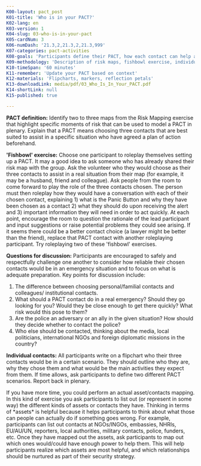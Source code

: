 ```yaml
---
K00-layout: pact_post
K01-title: 'Who is in your PACT?'
K02-lang: en
K03-version: 1
K04-slug: 03-who-is-in-your-pact
K05-cardNum: 3
K06-numDash: '21.3,2,21.3,2,21.3,999'
K07-categories: pact-activities
K08-goals: 'Participants define their PACT, how each contact can help and what to do in case of emergency'
K09-methodology: 'Description of risk maps, fishbowl exercise, individual contact mapping'
K10-timeSpan: '60 minutes'
K11-remember: 'Update your PACT based on context'
K12-materials: 'Flipcharts, markers, reflection petals'
K13-downloadLink: media/pdf/03_Who_Is_In_Your_PACT.pdf
K14-shortLink: null
K15-published: true

---
```


**PACT definition:** Identify two to three maps from the Risk Mapping exercise that highlight specific moments of risk that can be used to model a PACT in plenary. Explain that a PACT means choosing three contacts that are best suited to assist in a specific situation who have agreed a plan of action beforehand. 

**'Fishbowl' exercise:** Choose one participant to roleplay themselves setting up a PACT. It may a good idea to ask someone who has already shared their risk map with the group. Ask the volunteer who they would choose as their three contacts to assist in a real situation from their map (for example, it may be a husband, friend and colleague). Ask people from the room to come forward to play the role of the three contacts chosen. The person must then roleplay how they would have a conversation with each of their chosen contact, explaining 1) what is the Panic Button and why they have been chosen as a contact 2) what they should do upon receiving the alert and 3) important information they will need in order to act quickly. At each point, encourage the room to question the rationale of the lead participant and input suggestions or raise potential problems they could see arising. If it seems there could be a better contact choice (a lawyer might be better than the friend), replace that PACT contact with another roleplaying participant. Try roleplaying two of these 'fishbowl' exercises.

**Questions for discussion:** 
Participants are encouraged to safely and respectfully challenge one another to consider how reliable their chosen contacts would be in an emergency situation and to focus on what is adequate preparation. Key points for discussion include:
1) The difference between choosing personal/familial contacts and colleagues/ institutional contacts.
2) What should a PACT contact do in a real emergency? Should they go looking for you? Would they be close enough to get there quickly? What risk would this pose to them? 
3) Are the police an adversary or an ally in the given situation? How should they decide whether to contact the police?
3) Who else should be contacted, thinking about the media, local politicians, international NGOs and foreign diplomatic missions in the country? 

**Individual contacts:** All participants write on a flipchart who their three contacts would be in a certain scenario. They should outline who they are, why they chose them and what would be the main activities they expect from them. If time allows, ask participants to define two different PACT scenarios. Report back in plenary.

<div class="cs-online" id="onlineContent" markdown="1">
If you have more time, you could perform an actual asset/contacts mapping. In this kind of exercise you ask participants to list out (or represent in some way) the different kinds of assets or contacts they have. Thinking in terms of *assets* is helpful because it helps participants to think about what those can people can actually do if something goes wrong. For example, participants can list out contacts at NGOs/INGOs, embassies, NHRIs, EU/AU/UN, reporters, local authorities, military contacts, police, funders, etc. Once they have mapped out the assets, ask participants to map out which ones would/could have enough power to help them. This will help participants realize which assets are most helpful, and which relationships should be nurtured as part of their security strategy.
</div>